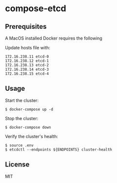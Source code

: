 compose-etcd
============

Prerequisites
-------------

A MacOS installed Docker requires the following

Update hosts file with:

    172.16.238.11 etcd-0
    172.16.238.12 etcd-1
    172.16.238.13 etcd-2
    172.16.238.14 etcd-3
    172.16.238.15 etcd-4

Usage
-----

Start the cluster:

    $ docker-compose up -d

Stop the cluster:

    $ docker-compose down

Verify the cluster's health:

    $ source .env
    $ etcdctl --endpoints ${ENDPOINTS} cluster-health

License
-------

MIT
